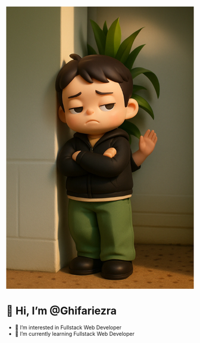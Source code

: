 <!---
Ghifariezra/Ghifariezra is a ✨ special ✨ repository because its `README.md` (this file) appears on your GitHub profile.
You can click the Preview link to take a look at your changes.
--->

![profile](./assets/profile.png)
# 👋 Hi, I’m @Ghifariezra
- 👀 I’m interested in Fullstack Web Developer 
- 🌱 I’m currently learning Fullstack Web Developer
